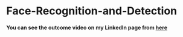 # Face-Recognition-and-Detection

**You can see the outcome video on my LinkedIn page from [here](https://www.linkedin.com/posts/a00ayad00_opencv-computervision-deeplearning-activity-7012835874279178240-55p9?utm_source=share&utm_medium=member_desktop)**
